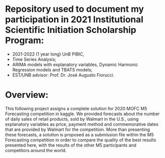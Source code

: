 # Repository used to document my participation in 2021 Institutional Scientific Initiation Scholarship Program:

- 2021-2022 (1 year long) UnB PIBIC, 
- Time Series Analysis;
- ARIMA models with explanatory variables, Dynamic Harmonic Regression models and TBATS models;
- EST/UNB advisor: Prof. Dr. José Augusto Fiorucci.


# Overview:

This following project assigns a complete solution for 2020 MOFC M5 Forecasting competition in kaggle. We provided forecasts about the number of daily sales of retail products, sold by Walmart in the U.S., using explanatory variables as price, payment method and commemorative dates that are provided by Walmart for the competition. More than presenting these forecasts, a solution is proposed as a submission file within the M5 Forecasting competition in order to compare the quality of the best results presented here, with the results of the other M5 participants and competitors around the world.



